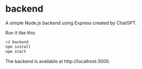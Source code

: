 # backend

A simple Node.js backend using Express created by ChatGPT.

Run it like this:

```bash
cd backend
npm install
npm start
```

The backend is available at http://localhost:3000.